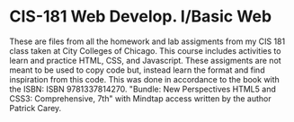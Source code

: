 # CIS-181 Web Develop. I/Basic Web
These are files from all the homework and lab assigments from my CIS 181 class taken at City Colleges of Chicago. This course includes activities to learn 
and practice HTML, CSS, and Javascript. These assigments are not meant to be used to copy code but, instead learn the format and find inspiration from this code.
This was done in accordance to the book with the ISBN: ISBN 9781337814270.
"Bundle: New Perspectives HTML5 and CSS3: Comprehensive, 7th" with Mindtap access written by the author Patrick Carey.
